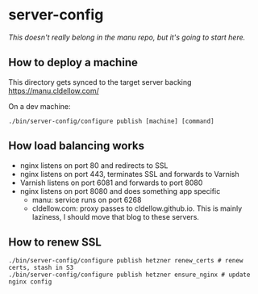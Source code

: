 # server-config

_This doesn't really belong in the manu repo, but it's going to start here._

## How to deploy a machine

This directory gets synced to the target server backing https://manu.cldellow.com/

On a dev machine:

```
./bin/server-config/configure publish [machine] [command]
```

## How load balancing works

* nginx listens on port 80 and redirects to SSL
* nginx listens on port 443, terminates SSL and forwards to Varnish
* Varnish listens on port 6081 and forwards to port 8080
* nginx listens on port 8080 and does something app specific
  * manu: service runs on port 6268
  * cldellow.com: proxy passes to cldellow.github.io. This is mainly laziness, I should move that blog to these servers.

## How to renew SSL

```
./bin/server-config/configure publish hetzner renew_certs # renew certs, stash in S3
./bin/server-config/configure publish hetzner ensure_nginx # update nginx config
```
